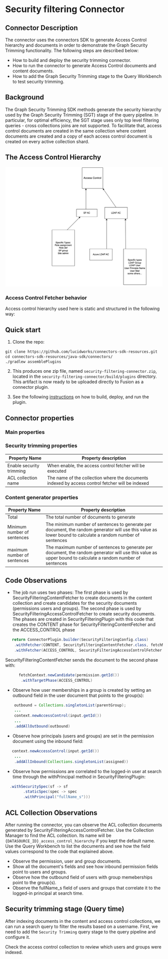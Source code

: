 # Security filtering Connector

## Connector Description

The connector uses the connectors SDK to generate Access Control hierarchy and documents in order to demonstrate the 
Graph Security Trimming functionality.
The following steps are described below:
- How to build and deploy the security trimming connector.
- How to run the connector to generate Access Control documents and content documents.
- How to add the Graph Security Trimming stage to the Query Workbench to test security trimming.

## Background
The Graph Security Trimming SDK methods generate the security hierarchy used by the Graph Security Trimming (SGT)
stage of the query pipeline. In particular, for optimal efficiency, the SGT stage uses only top level filtering queries -
cross collections joins are not supported. To facilitate that, access control documents are created in the same collection where content
documents are created and a copy of each access control document is created on every active collection shard.

## The Access Control Hierarchy
![Document structure](docs/png2.png)
 
### Access Control Fetcher behavior

Access control hierarchy used here is static and structured in the following way:


## Quick start

1. Clone the repo:
```
git clone https://github.com/lucidworks/connectors-sdk-resources.git
cd connectors-sdk-resources/java-sdk/connectors/
./gradlew assemblePlugins
```

2. This produces one zip file, named `security-filtering-connector.zip`, located in the `security-filtering-connector/build/plugins` directory.
This artifact is now ready to be uploaded directly to Fusion as a connector plugin.

3. See the following [instructions](../README.md) on how to build, deploy, and run the plugin.


## Connector properties

### Main properties

### Security trimming properties

|Property Name| Property description|
|---|---|
| Enable security trimming | When enable, the access control fetcher will be executed |
| ACL collection name | The name of the collection where the documents indexed by access control fetcher will be indexed |

### Content generator properties

|Property Name| Property description|
|---|---|
| Total | The total number of documents to generate |
| Minimum number of sentences | The minimum number of sentences to generate per document, the random generator will use this value as lower bound to calculate a random number of sentences|
| maximum number of sentences | The maximum number of sentences to generate per document, the random generator will use this value as upper bound to calculate a random number of sentences|

## Code Observations

- The job run uses two phases: The first phase is used by SecurityFilteringContentFetcher to create documents in the content collection
  and create candidates for the security documents (permissions users and groups). The second phase is used by 
  SecurityFilteringAccessControlFetcher to create security documents. The phases are created in SecurityFilteringPlugin with
  this code that creates the CONTENT phase for SecurityFilteringContentFetcher and the ACCESS_CONTROL phase 
```java
   return ConnectorPlugin.builder(SecurityFilteringConfig.class)
    .withFetcher(CONTENT, SecurityFilteringContentFetcher.class, fetchModule)
    .withFetcher(ACCESS_CONTROL, SecurityFilteringAccessControlFetcher.class, fetchModule)
```
SecurityFilteringContentFetcher sends the document to the second phase with:
```java
      fetchContext.newCandidate(permission.getId())
       .withTargetPhase(ACCESS_CONTROL)
```
- Observe how user memberships in a group is created by setting an outbound field in the user document that 
points to the group(s):
```java
    outbound = Collections.singletonList(parentGroup);
    ...
    context.newAccessControl(input.getId())
    ...
    .addAllOutbound(outbound)

```
- Observe how principals (users and groups) are set in the permission document using the inbound field:
```java
   context.newAccessControl(input.getId())
    ...
    .addAllInbound(Collections.singletonList(assigned))

```
- Observe how permissions are correlated to the logged-in user at search time through the withPrincipal method
in SecurityFilteringPlugin:
```java
  .withSecuritySpec(sf -> sf
        .staticSpec(spec -> spec
        .withPrincipal("fullName_s")))

```
## ACL Collection Observations
After running the connector, you can observe the ACL collection documents generated by SecurityFilteringAccessControlFetcher. Use the Collection Manager
to find the ACL collection. Its name will be `{DATASOURCE_ID}_access_control_hierarchy` if you kept the default name. 
Use the Query Workbench
to list the documents and see how the field values correspond to the code that explained above.

- Observe the permission, user and group documents.
- Show all the document's fields and see how inbound permission fields point to users and groups.
- Observe how the outbound field of users with group memeberships point to the group(s).
- Observe the fullName_s field of users and groups that correlate it to the logged-in principal at search time.

## Security trimming stage (Query time)

After indexing documents in the content and access control collections, we can run a search query to filter the results based on a username.
First, we need to add the `Security Trimming` query stage to the query pipeline and configure it.

Check the access control collection to review which users and groups were indexed.
